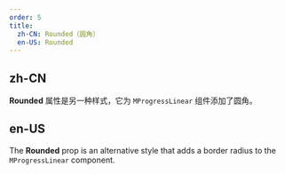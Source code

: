 ```yaml
---
order: 5
title:
  zh-CN: Rounded（圆角）
  en-US: Rounded
---
```


## zh-CN

**Rounded** 属性是另一种样式，它为 `MProgressLinear` 组件添加了圆角。

## en-US

The **Rounded** prop is an alternative style that adds a border radius to the `MProgressLinear` component.
